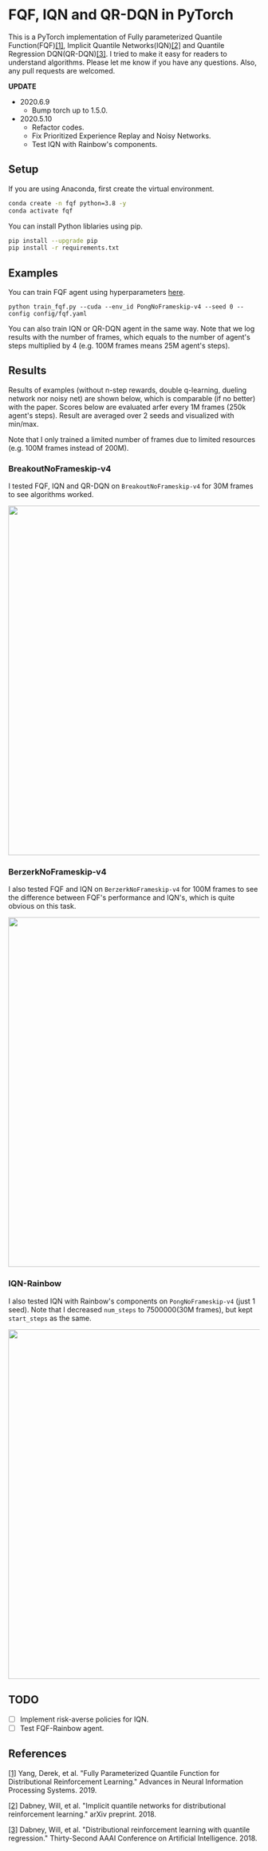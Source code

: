 # FQF, IQN and QR-DQN in PyTorch

This is a PyTorch implementation of Fully parameterized Quantile Function(FQF)[[1]](#references), Implicit Quantile Networks(IQN)[[2]](#references) and Quantile Regression DQN(QR-DQN)[[3]](#references). I tried to make it easy for readers to understand algorithms. Please let me know if you have any questions. Also, any pull requests are welcomed.

**UPDATE**
- 2020.6.9
    - Bump torch up to 1.5.0.
- 2020.5.10
    - Refactor codes.
    - Fix Prioritized Experience Replay and Noisy Networks.
    - Test IQN with Rainbow's components.

## Setup
If you are using Anaconda, first create the virtual environment.

```bash
conda create -n fqf python=3.8 -y
conda activate fqf
```

You can install Python liblaries using pip.

```bash
pip install --upgrade pip
pip install -r requirements.txt
```

## Examples
You can train FQF agent using hyperparameters [here](https://github.com/ku2482/fqf-iqn-qrdqn.pytorch/blob/master/config/fqf.yaml).

```
python train_fqf.py --cuda --env_id PongNoFrameskip-v4 --seed 0 --config config/fqf.yaml
```

You can also train IQN or QR-DQN agent in the same way. Note that we log results with the number of frames, which equals to the number of agent's steps multiplied by 4 (e.g. 100M frames means 25M agent's steps).

## Results
Results of examples (without n-step rewards, double q-learning, dueling network nor noisy net) are shown below, which is comparable (if no better) with the paper. Scores below are evaluated arfer every 1M frames (250k agent's steps). Result are averaged over 2 seeds and visualized with min/max.

Note that I only trained a limited number of frames due to limited resources (e.g. 100M frames instead of 200M).

### BreakoutNoFrameskip-v4
I tested FQF, IQN and QR-DQN on `BreakoutNoFrameskip-v4` for 30M frames to see algorithms worked.

<img src="https://user-images.githubusercontent.com/37267851/75846342-5a49bb00-5e1f-11ea-911c-ae287d45426f.png" width=700>


### BerzerkNoFrameskip-v4
I also tested FQF and IQN on `BerzerkNoFrameskip-v4` for 100M frames to see the difference between FQF's performance and IQN's, which is quite obvious on this task.

<img src="https://user-images.githubusercontent.com/37267851/75846243-0ccd4e00-5e1f-11ea-9c03-b93e7b505dc8.png" width=700>

### IQN-Rainbow
I also tested IQN with Rainbow's components on `PongNoFrameskip-v4` (just 1 seed). Note that I decreased `num_steps` to 7500000(30M frames), but kept `start_steps` as the same.

<img src="https://user-images.githubusercontent.com/37267851/81501233-340a3500-9312-11ea-8384-4b9c0b660583.png" width=700>


## TODO

- [ ] Implement risk-averse policies for IQN.
- [ ] Test FQF-Rainbow agent.

## References
[[1]](https://arxiv.org/abs/1911.02140) Yang, Derek, et al. "Fully Parameterized Quantile Function for Distributional Reinforcement Learning." Advances in Neural Information Processing Systems. 2019.

[[2]](https://arxiv.org/abs/1806.06923) Dabney, Will, et al. "Implicit quantile networks for distributional reinforcement learning." arXiv preprint. 2018.

[[3]](https://arxiv.org/abs/1710.10044) Dabney, Will, et al. "Distributional reinforcement learning with quantile regression." Thirty-Second AAAI Conference on Artificial Intelligence. 2018.

